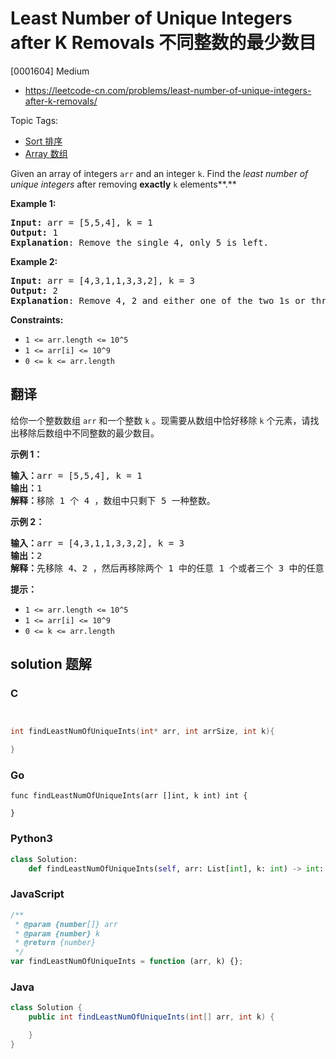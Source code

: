 # Least Number of Unique Integers after K Removals 不同整数的最少数目

[0001604] Medium

- https://leetcode-cn.com/problems/least-number-of-unique-integers-after-k-removals/

Topic Tags:

- [Sort 排序](https://leetcode-cn.com/tag/sort/)
- [Array 数组](https://leetcode-cn.com/tag/array/)

Given an array of integers `arr` and an integer `k`. Find the *least number of unique integers* after removing **exactly** `k` elements**.**

**Example 1:**

<pre><strong>Input: </strong>arr = [5,5,4], k = 1
<strong>Output: </strong>1
<strong>Explanation</strong>: Remove the single 4, only 5 is left.
</pre>

**Example 2:**

<pre><strong>Input: </strong>arr = [4,3,1,1,3,3,2], k = 3
<strong>Output: </strong>2
<strong>Explanation</strong>: Remove 4, 2 and either one of the two 1s or three 3s. 1 and 3 will be left.</pre>

**Constraints:**

- `1 <= arr.length <= 10^5`
- `1 <= arr[i] <= 10^9`
- `0 <= k <= arr.length`

## 翻译

给你一个整数数组 `arr` 和一个整数 `k` 。现需要从数组中恰好移除 `k` 个元素，请找出移除后数组中不同整数的最少数目。

**示例 1：**

<pre><strong>输入：</strong>arr = [5,5,4], k = 1
<strong>输出：</strong>1
<strong>解释：</strong>移除 1 个 4 ，数组中只剩下 5 一种整数。
</pre>

**示例 2：**

<pre><strong>输入：</strong>arr = [4,3,1,1,3,3,2], k = 3
<strong>输出：</strong>2
<strong>解释：</strong>先移除 4、2 ，然后再移除两个 1 中的任意 1 个或者三个 3 中的任意 1 个，最后剩下 1 和 3 两种整数。</pre>

**提示：**

- `1 <= arr.length <= 10^5`
- `1 <= arr[i] <= 10^9`
- `0 <= k <= arr.length`

## solution 题解

### C

```c


int findLeastNumOfUniqueInts(int* arr, int arrSize, int k){

}
```

### Go

```golang
func findLeastNumOfUniqueInts(arr []int, k int) int {

}
```

### Python3

```python
class Solution:
    def findLeastNumOfUniqueInts(self, arr: List[int], k: int) -> int:
```

### JavaScript

```javascript
/**
 * @param {number[]} arr
 * @param {number} k
 * @return {number}
 */
var findLeastNumOfUniqueInts = function (arr, k) {};
```

### Java

```java
class Solution {
    public int findLeastNumOfUniqueInts(int[] arr, int k) {

    }
}
```
